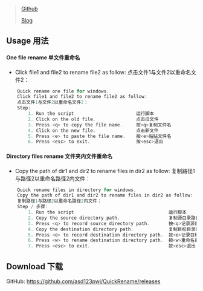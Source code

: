 > [Github](https://github.com/asd123pwj/QuickRename)
>
> [Blog](https://mwhls.top/3944.html)
## Usage 用法

#### One file rename 单文件重命名

- Click file1 and file2 to rename file2 as follow:
  点击文件1与文件2以重命名文件2：


```c
    Quick rename one file for windows.
    Click file1 and file2 to rename file2 as follow:
    点击文件1与文件2以重命名文件2：
    Step:
        1. Run the script                       运行脚本
        2. Click on the old file.               点击旧文件
        3. Press <q> to copy the file name.     按<q>复制文件名
        4. Click on the new file.               点击新文件
        5. Press <e> to paste the file name.    按<e>粘贴文件名
        6. Press <esc> to exit.                 按<esc>退出
```

#### Directory files rename 文件夹内文件重命名

- Copy the path of dir1 and dir2 to rename files in dir2 as follow:
  复制路径1与路径2以重命名路径2内文件：

```c
    Quick rename files in directory for windows.
    Copy the path of dir1 and dir2 to rename files in dir2 as follow:
    复制路径1与路径2以重命名路径2内文件：
    Step / 步骤:
        1. Run the script                                   运行脚本
        2. Copy the source directory path.                  复制源目录路径
        3. Press <q> to record source directory path.       按<q>记录源目录路径
        4. Copy the destination directory path.             复制目标目录路径
        5. Press <e> to record destination directory path.  按<e>记录目标目录路径
        6. Press <w> to rename destination directory path.  按<w>重命名目标目录路径
        7. Press <esc> to exit.                             按<esc>退出
```

## Download 下载

GitHub: https://github.com/asd123pwj/QuickRename/releases
